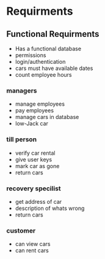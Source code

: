# Requirments
## Functional Requirments
- Has a functional database
- permissions
- login/authentication
- cars must have available dates
- count employee hours

### managers
- manage employees
- pay employees
- manage cars in database
- low-Jack car

### till person
- verify car rental
- give user keys
- mark car as gone
- return cars

### recovery specilist
- get address of car
- description of whats wrong
- return cars


### customer
- can view cars
- can rent cars



